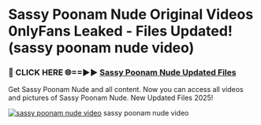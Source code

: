 # Sassy Poonam Nude Original Videos 0nlyFans Leaked - Files Updated! (sassy poonam nude video)

<h3>🔴 CLICK HERE 🌐==►► <a href="https://tinyurl.com/2p9ay9w9" rel="nofollow">Sassy Poonam Nude Updated Files</a></h3>

Get Sassy Poonam Nude and all content. Now you can access all videos and pictures of Sassy Poonam Nude. New Updated Files 2025!

[![sassy poonam nude video](https://i.imgur.com/KQgVmj3.gif)](https://tinyurl.com/2p9ay9w9)
sassy poonam nude video